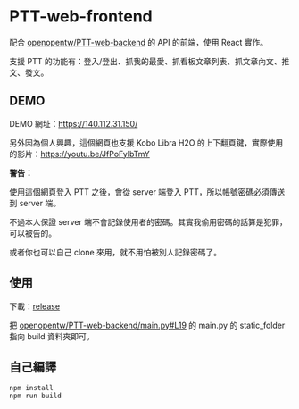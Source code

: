 #  PTT-web-frontend

配合 [openopentw/PTT-web-backend](https://github.com/openopentw/PTT-web-backend) 的 API 的前端，使用 React 實作。

支援 PTT 的功能有：登入/登出、抓我的最愛、抓看板文章列表、抓文章內文、推文、發文。

## DEMO

DEMO 網址：https://140.112.31.150/

另外因為個人興趣，這個網頁也支援 Kobo Libra H2O 的上下翻頁鍵，實際使用的影片：https://youtu.be/JfPoFylbTmY

**警告：**

使用這個網頁登入 PTT 之後，會從 server 端登入 PTT，所以帳號密碼必須傳送到 server 端。

不過本人保證 server 端不會記錄使用者的密碼。其實我偷用密碼的話算是犯罪，可以被告的。

或者你也可以自己 clone 來用，就不用怕被別人記錄密碼了。

## 使用

下載：[release](https://github.com/openopentw/PTT-web-frontend/releases)

把 [openopentw/PTT-web-backend/main.py#L19](https://github.com/openopentw/PTT-web-backend/blob/master/main.py#L19) 的 main.py 的 static_folder 指向 build 資料夾即可。

## 自己編譯

```shell
npm install
npm run build
```
